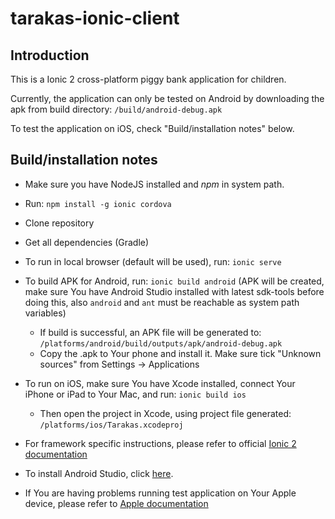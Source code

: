 # tarakas-ionic-client

## Introduction
This is a Ionic 2 cross-platform piggy bank application for children.

Currently, the application can only be tested on Android by downloading the apk from build directory: ```/build/android-debug.apk```

To test the application on iOS, check "Build/installation notes" below.

## Build/installation notes

* Make sure you have NodeJS installed and *npm* in system path.
* Run: ```npm install -g ionic cordova```
* Clone repository
* Get all dependencies (Gradle)
* To run in local browser (default will be used), run: ```ionic serve```
* To build APK for Android, run: ```ionic build android``` (APK will be created, make sure You have Android Studio installed with latest sdk-tools before doing this, also ```android``` and ```ant``` must be reachable as system path variables)
  * If build is successful, an APK file will be generated to: ```/platforms/android/build/outputs/apk/android-debug.apk```
  * Copy the .apk to Your phone and install it. Make sure tick "Unknown sources" from Settings -> Applications
* To run on iOS, make sure You have Xcode installed, connect Your iPhone or iPad to Your Mac, and run: ```ionic build ios```
  * Then open the project in Xcode, using project file generated: ```/platforms/ios/Tarakas.xcodeproj```
  
* For framework specific instructions, please refer to official [Ionic 2 documentation](http://ionicframework.com/docs/intro/installation/)
* To install Android Studio, click [here](https://developer.android.com/studio/index.html).
* If You are having problems running test application on Your Apple device, please refer to [Apple documentation](https://developer.apple.com/library/content/documentation/IDEs/Conceptual/AppDistributionGuide/LaunchingYourApponDevices/LaunchingYourApponDevices.html)
